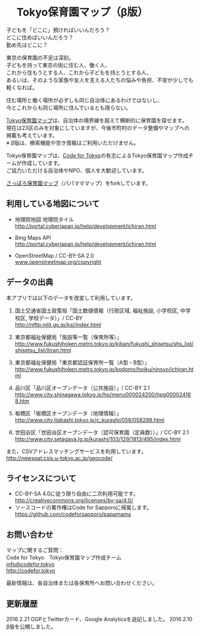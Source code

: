 # 　Tokyo保育園マップ（β版）

子どもを「どこに」預ければいいんだろう？  
どこに住めばいいんだろう？  
勤め先はどこに？  

東京の保育園の不足は深刻。  
子どもを持って東京の街に住む人、働く人、  
これから住もうとする人、これから子どもを持とうとする人、  
あるいは、そのような家族や友人を支える人たちの悩みや負担、不安が少しでも軽くなれば。

住む場所と働く場所が必ずしも同じ自治体にあるわけではないし、  
今とこれからも同じ場所に住んでいるとも限らない。

[Tokyo保育園マップ](http://codefortokyo.github.io/tokyohoikuenmap/)は、自治体の境界線を超えて横断的に保育園を探せます。  
現在は23区のみを対象にしていますが、今後市町村のデータ整備やマップへの掲載も考えています。  
※ β版は、検索機能や空き情報はご利用いただけません。

Tokyo保育園マップは、[Code for Tokyo](http://codefor.tokyo)の有志によるTokyo保育園マップ作成チームが作成しています。  
ご協力いただける自治体やNPO、個人を大歓迎しています。

[さっぽろ保育園マップ](http://www.codeforsapporo.org/papamama/)（パパマママップ）をforkしています。  


## 利用している地図について

- 地理院地図 地理院タイル
http://portal.cyberjapan.jp/help/development/ichiran.html

- Bing Maps API  
http://portal.cyberjapan.jp/help/development/ichiran.html

- OpenStreetMap / CC-BY-SA 2.0   
www.openstreetmap.org/copyright

## データの出典

本アプリでは以下のデータを改変して利用しています。

1. 国土交通省国土政策局「国土数値情報（行政区域, 福祉施設, 小学校区, 中学校区, 学校データ）」/ CC-BY  
http://nlftp.mlit.go.jp/ksj/index.html

2. 東京都福祉保健局「施設等一覧（保育所等）」  
http://www.fukushihoken.metro.tokyo.jp/kiban/fukushi_shisetsu/shs_list/shisetsu_list/itiran.html

3. 東京都福祉保健局「東京都認証保育所一覧（A型・B型）」  
http://www.fukushihoken.metro.tokyo.jp/kodomo/hoiku/ninsyo/ichiran.html

4. 品川区「品川区オープンデータ（公共施設）」/ CC-BY 2.1  
http://www.city.shinagawa.tokyo.jp/hp/menu000024200/hpg000024168.htm

5. 板橋区「板橋区オープンデータ（地理情報）」  
http://www.city.itabashi.tokyo.jp/c_kurashi/058/058298.html

6. 世田谷区「世田谷区オープンデータ（認可保育園（定員数））」/ CC-BY 2.1  
http://www.city.setagaya.lg.jp/kurashi/103/129/1813/495/index.html

また、CSVアドレスマッチングサービスを利用しています。  
http://newspat.csis.u-tokyo.ac.jp/geocode/

## ライセンスについて
- CC-BY-SA 4.0に従う限り自由に二次利用可能です。http://creativecommons.org/licenses/by-sa/4.0/
- ソースコードの著作権はCode for Sapporoに帰属します。 https://github.com/codeforsapporo/papamama


## お問い合わせ
マップに関するご質問：  
Code for Tokyo　Tokyo保育園マップ作成チーム  
info@codefor.tokyo  
http://codefor.tokyo  

最新情報は、各自治体または各保育所へお問い合わせください。  


## 更新履歴
2016.2.21 OGPとTwitterカード、Google Analyticsを追記しました。
2016.2.10 β版を公開しました。

